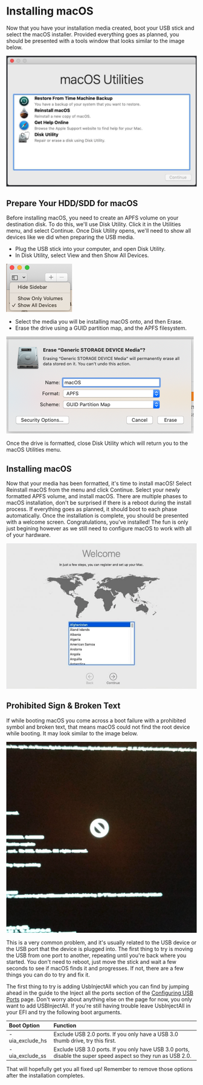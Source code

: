 # Installing macOS

Now that you have your installation media created, boot your USB stick and select the macOS installer. Provided everything goes as planned, you should be presented with a tools window that looks similar to the image below.

![](../.gitbook/assets/screen-shot-2019-11-09-at-9.18.51-pm.png)

## Prepare Your HDD/SDD for macOS

Before installing macOS, you need to create an APFS volume on your destination disk. To do this, we'll use Disk Utility. Click it in the Utilities menu, and select Continue. Once Disk Utility opens, we'll need to show all devices like we did when preparing the USB media.

* Plug the USB stick into your computer, and open Disk Utility.
* In Disk Utility, select View and then Show All Devices.

![](../.gitbook/assets/screen-shot-2019-11-09-at-9.23.32-pm.png)

* Select the media you will be installing macOS onto, and then Erase.
* Erase the drive using a GUID partition map, and the APFS filesystem.

![](../.gitbook/assets/screen-shot-2019-11-09-at-9.25.27-pm.png)

Once the drive is formatted, close Disk Utility which will return you to the macOS Utilities menu.

## Installing macOS

Now that your media has been formatted, it's time to install macOS! Select Reinstall macOS from the menu and click Continue. Select your newly formatted APFS volume, and install macOS. There are multiple phases to macOS installation, don't be surprised if there is a reboot during the install process. If everything goes as planned, it should boot to each phase automatically. Once the installation is complete, you should be presented with a welcome screen. Congratulations, you've installed! The fun is only just begining however as we still need to configure macOS to work with all of your hardware.

![](../.gitbook/assets/screen-shot-2019-11-09-at-9.32.17-pm.png)

## Prohibited Sign & Broken Text

If while booting macOS you come across a boot failure with a prohibited symbol and broken text, that means macOS could not find the root device while booting. It may look similar to the image below.

![](../.gitbook/assets/screen-shot-2019-11-16-at-3.26.57-pm.png)

This is a very common problem, and it's usually related to the USB device or the USB port that the device is plugged into. The first thing to try is moving the USB from one port to another, repeating until you're back where you started. You don't need to reboot, just move the stick and wait a few seconds to see if macOS finds it and progresses. If not, there are a few things you can do to try and fix it.

The first thing to try is adding UsbInjectAll which you can find by jumping ahead in the guide to the Inject all the ports section of the [Configuring USB Ports](../configuring-usb-ports.md) page. Don't worry about anything else on the page for now, you only want to add USBInjectAll. If you're still having trouble leave UsbInjectAll in your EFI and try the following boot arguments.

| Boot Option | Function |
| :--- | :--- |
| -uia\_exclude\_hs | Exclude USB 2.0 ports.  If you only have a USB 3.0 thumb drive, try this first. |
| -uia\_exclude\_ss | Exclude USB 3.0 ports.  If you only have USB 3.0 ports, disable the super speed aspect so they run as USB 2.0. |

That will hopefully get you all fixed up! Remember to remove those options after the installation completes.

